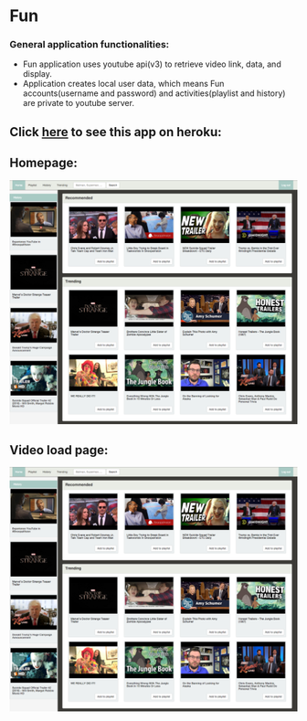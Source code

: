 # Fun

### General application functionalities:
 - Fun application uses youtube api(v3) to retrieve video link, data, and display.
 - Application creates local user data, which means Fun accounts(username and password) and activities(playlist and history) are private to youtube server.

## Click [here](https://jnguyen-fun.herokuapp.com/) to see this app on **heroku**:

## Homepage:

![Fun homepage](https://github.com/jnguyen3950/fun/blob/master/img/screenshot1.png)

## Video load page:

![Fun video page](https://github.com/jnguyen3950/fun/blob/master/img/screenshot1.png)
